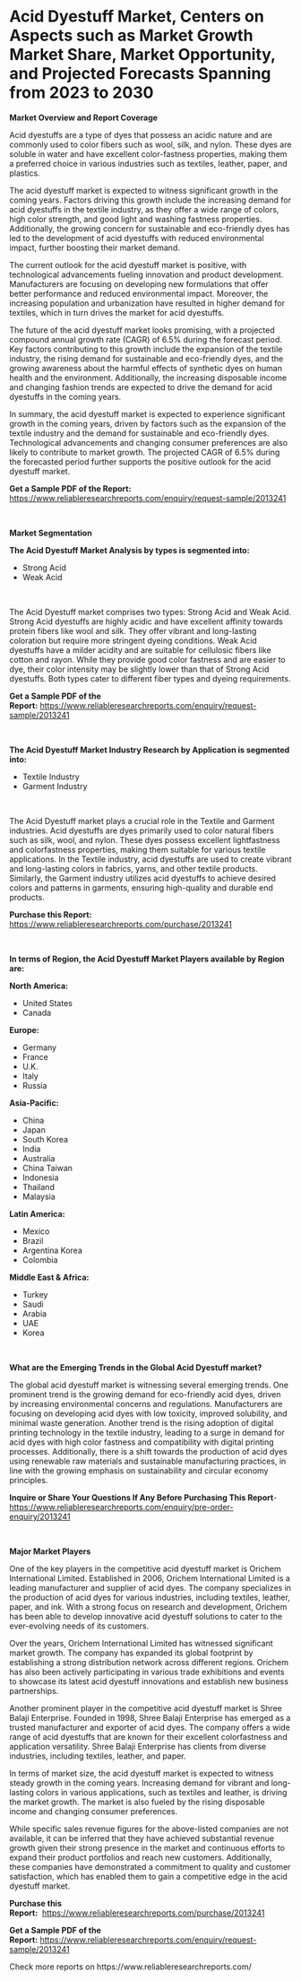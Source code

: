 <p><h1>Acid Dyestuff Market, Centers on Aspects such as Market Growth Market Share, Market Opportunity, and Projected Forecasts Spanning from 2023 to 2030</h1></p><p><strong>Market Overview and Report Coverage</strong></p>
<p><p>Acid dyestuffs are a type of dyes that possess an acidic nature and are commonly used to color fibers such as wool, silk, and nylon. These dyes are soluble in water and have excellent color-fastness properties, making them a preferred choice in various industries such as textiles, leather, paper, and plastics.</p><p>The acid dyestuff market is expected to witness significant growth in the coming years. Factors driving this growth include the increasing demand for acid dyestuffs in the textile industry, as they offer a wide range of colors, high color strength, and good light and washing fastness properties. Additionally, the growing concern for sustainable and eco-friendly dyes has led to the development of acid dyestuffs with reduced environmental impact, further boosting their market demand.</p><p>The current outlook for the acid dyestuff market is positive, with technological advancements fueling innovation and product development. Manufacturers are focusing on developing new formulations that offer better performance and reduced environmental impact. Moreover, the increasing population and urbanization have resulted in higher demand for textiles, which in turn drives the market for acid dyestuffs.</p><p>The future of the acid dyestuff market looks promising, with a projected compound annual growth rate (CAGR) of 6.5% during the forecast period. Key factors contributing to this growth include the expansion of the textile industry, the rising demand for sustainable and eco-friendly dyes, and the growing awareness about the harmful effects of synthetic dyes on human health and the environment. Additionally, the increasing disposable income and changing fashion trends are expected to drive the demand for acid dyestuffs in the coming years.</p><p>In summary, the acid dyestuff market is expected to experience significant growth in the coming years, driven by factors such as the expansion of the textile industry and the demand for sustainable and eco-friendly dyes. Technological advancements and changing consumer preferences are also likely to contribute to market growth. The projected CAGR of 6.5% during the forecasted period further supports the positive outlook for the acid dyestuff market.</p></p>
<p><strong>Get a Sample PDF of the Report:</strong> <a href="https://www.reliableresearchreports.com/enquiry/request-sample/2013241">https://www.reliableresearchreports.com/enquiry/request-sample/2013241</a></p>
<p>&nbsp;</p>
<p><strong>Market Segmentation</strong></p>
<p><strong>The Acid Dyestuff Market Analysis by types is segmented into:</strong></p>
<p><ul><li>Strong Acid</li><li>Weak Acid</li></ul></p>
<p>&nbsp;</p>
<p><p>The Acid Dyestuff market comprises two types: Strong Acid and Weak Acid. Strong Acid dyestuffs are highly acidic and have excellent affinity towards protein fibers like wool and silk. They offer vibrant and long-lasting coloration but require more stringent dyeing conditions. Weak Acid dyestuffs have a milder acidity and are suitable for cellulosic fibers like cotton and rayon. While they provide good color fastness and are easier to dye, their color intensity may be slightly lower than that of Strong Acid dyestuffs. Both types cater to different fiber types and dyeing requirements.</p></p>
<p><strong>Get a Sample PDF of the Report:</strong>&nbsp;<a href="https://www.reliableresearchreports.com/enquiry/request-sample/2013241">https://www.reliableresearchreports.com/enquiry/request-sample/2013241</a></p>
<p>&nbsp;</p>
<p><strong>The Acid Dyestuff Market Industry Research by Application is segmented into:</strong></p>
<p><ul><li>Textile Industry</li><li>Garment Industry</li></ul></p>
<p>&nbsp;</p>
<p><p>The Acid Dyestuff market plays a crucial role in the Textile and Garment industries. Acid dyestuffs are dyes primarily used to color natural fibers such as silk, wool, and nylon. These dyes possess excellent lightfastness and colorfastness properties, making them suitable for various textile applications. In the Textile industry, acid dyestuffs are used to create vibrant and long-lasting colors in fabrics, yarns, and other textile products. Similarly, the Garment industry utilizes acid dyestuffs to achieve desired colors and patterns in garments, ensuring high-quality and durable end products.</p></p>
<p><strong>Purchase this Report:</strong>&nbsp; <a href="https://www.reliableresearchreports.com/purchase/2013241">https://www.reliableresearchreports.com/purchase/2013241</a></p>
<p>&nbsp;</p>
<p><strong>In terms of Region, the Acid Dyestuff Market Players available by Region are:</strong></p>
<p>
    <p> <strong> North America: </strong>
        <ul>
            <li>United States</li>
            <li>Canada</li>
        </ul>
        </p> 
    <p> <strong> Europe: </strong>
        <ul>
            <li>Germany</li>
            <li>France</li>
            <li>U.K.</li>
            <li>Italy</li>
            <li>Russia</li>
        </ul>
        </p> 
    <p> <strong> Asia-Pacific: </strong>
        <ul>
            <li>China</li>
            <li>Japan</li>
            <li>South Korea</li>
            <li>India</li>
            <li>Australia</li>
            <li>China Taiwan</li>
            <li>Indonesia</li>
            <li>Thailand</li>
            <li>Malaysia</li>
        </ul>
        </p> 
    <p> <strong> Latin America: </strong>
        <ul>
            <li>Mexico</li>
            <li>Brazil</li>
            <li>Argentina Korea</li>
            <li>Colombia</li>
        </ul>
        </p> 
    <p> <strong> Middle East & Africa: </strong>
        <ul>
            <li>Turkey</li>
            <li>Saudi</li>
            <li>Arabia</li>
            <li>UAE</li>
            <li>Korea</li>
        </ul>
    </p>
    </p>
<p>&nbsp;</p>
<p><strong>What are the Emerging Trends in the Global Acid Dyestuff market?</strong></p>
<p><p>The global acid dyestuff market is witnessing several emerging trends. One prominent trend is the growing demand for eco-friendly acid dyes, driven by increasing environmental concerns and regulations. Manufacturers are focusing on developing acid dyes with low toxicity, improved solubility, and minimal waste generation. Another trend is the rising adoption of digital printing technology in the textile industry, leading to a surge in demand for acid dyes with high color fastness and compatibility with digital printing processes. Additionally, there is a shift towards the production of acid dyes using renewable raw materials and sustainable manufacturing practices, in line with the growing emphasis on sustainability and circular economy principles.</p></p>
<p><strong>Inquire or Share Your Questions If Any Before Purchasing This Report</strong>- <a href="https://www.reliableresearchreports.com/enquiry/pre-order-enquiry/2013241">https://www.reliableresearchreports.com/enquiry/pre-order-enquiry/2013241</a></p>
<p>&nbsp;</p>
<p><strong>Major Market Players</strong></p>
<p><p>One of the key players in the competitive acid dyestuff market is Orichem International Limited. Established in 2006, Orichem International Limited is a leading manufacturer and supplier of acid dyes. The company specializes in the production of acid dyes for various industries, including textiles, leather, paper, and ink. With a strong focus on research and development, Orichem has been able to develop innovative acid dyestuff solutions to cater to the ever-evolving needs of its customers. </p><p>Over the years, Orichem International Limited has witnessed significant market growth. The company has expanded its global footprint by establishing a strong distribution network across different regions. Orichem has also been actively participating in various trade exhibitions and events to showcase its latest acid dyestuff innovations and establish new business partnerships. </p><p>Another prominent player in the competitive acid dyestuff market is Shree Balaji Enterprise. Founded in 1998, Shree Balaji Enterprise has emerged as a trusted manufacturer and exporter of acid dyes. The company offers a wide range of acid dyestuffs that are known for their excellent colorfastness and application versatility. Shree Balaji Enterprise has clients from diverse industries, including textiles, leather, and paper. </p><p>In terms of market size, the acid dyestuff market is expected to witness steady growth in the coming years. Increasing demand for vibrant and long-lasting colors in various applications, such as textiles and leather, is driving the market growth. The market is also fueled by the rising disposable income and changing consumer preferences. </p><p>While specific sales revenue figures for the above-listed companies are not available, it can be inferred that they have achieved substantial revenue growth given their strong presence in the market and continuous efforts to expand their product portfolios and reach new customers. Additionally, these companies have demonstrated a commitment to quality and customer satisfaction, which has enabled them to gain a competitive edge in the acid dyestuff market.</p></p>
<p><strong>Purchase this Report:</strong>&nbsp;&nbsp;<a href="https://www.reliableresearchreports.com/purchase/2013241">https://www.reliableresearchreports.com/purchase/2013241</a></p>
<p></p>
<p><strong>Get a Sample PDF of the Report:</strong>&nbsp;<a href="https://www.reliableresearchreports.com/enquiry/request-sample/2013241">https://www.reliableresearchreports.com/enquiry/request-sample/2013241</a></p>
<p>Check more reports on https://www.reliableresearchreports.com/</p>